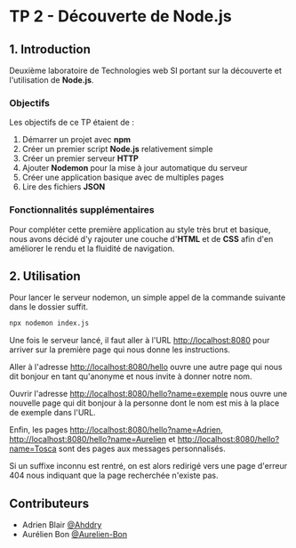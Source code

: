 # TP 2 - Découverte de Node.js

## 1. Introduction

Deuxième laboratoire de Technologies web SI portant sur la découverte et l'utilisation de **Node.js**.

### Objectifs

Les objectifs de ce TP étaient de :

1. Démarrer un projet avec **npm**
2. Créer un premier script **Node.js** relativement simple
3. Créer un premier serveur **HTTP**
4. Ajouter **Nodemon** pour la mise à jour automatique du serveur
5. Créer une application basique avec de multiples pages
6. Lire des fichiers **JSON**

### Fonctionnalités supplémentaires

Pour compléter cette première application au style très brut et basique, nous avons décidé d'y rajouter une couche d'**HTML** et de **CSS** afin d'en améliorer le rendu et la fluidité de navigation.

## 2. Utilisation

Pour lancer le serveur nodemon, un simple appel de la commande suivante dans le dossier suffit.

```bash
npx nodemon index.js
```

Une fois le serveur lancé, il faut aller à l'URL <http://localhost:8080> pour arriver sur la première page qui nous donne les instructions.

Aller à l'adresse <http://localhost:8080/hello> ouvre une autre page qui nous dit bonjour en tant qu'anonyme et nous invite à donner notre nom.

Ouvrir l'adresse <http://localhost:8080/hello?name=exemple> nous ouvre une nouvelle page qui dit bonjour à la personne dont le nom est mis à la place de exemple dans l'URL.

Enfin, les pages <http://localhost:8080/hello?name=Adrien>, <http://localhost:8080/hello?name=Aurelien> et <http://localhost:8080/hello?name=Tosca> sont des pages aux messages personnalisés.

Si un suffixe inconnu est rentré, on est alors redirigé vers une page d'erreur 404 nous indiquant que la page recherchée n'existe pas.

## Contributeurs

- Adrien Blair [@Ahddry](https://github.com/Ahddry)
- Aurélien Bon [@Aurelien-Bon](https://github.com/Aurelien-Bon)
